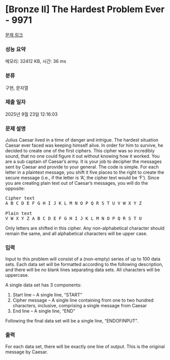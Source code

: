 # [Bronze II] The Hardest Problem Ever - 9971 

[문제 링크](https://www.acmicpc.net/problem/9971) 

### 성능 요약

메모리: 32412 KB, 시간: 36 ms

### 분류

구현, 문자열

### 제출 일자

2025년 9월 23일 12:16:03

### 문제 설명

<p>Julius Caesar lived in a time of danger and intrigue. The hardest situation Caesar ever faced was keeping himself alive. In order for him to survive, he decided to create one of the first ciphers. This cipher was so incredibly sound, that no one could figure it out without knowing how it worked. You are a sub captain of Caesar’s army. It is your job to decipher the messages sent by Caesar and provide to your general. The code is simple. For each letter in a plaintext message, you shift it five places to the right to create the secure message (i.e., if the letter is ‘A’, the cipher text would be ‘F’). Since you are creating plain text out of Caesar’s messages, you will do the opposite:</p>

<pre>Cipher text
A B C D E F G H I J K L M N O P Q R S T U V W X Y Z

Plain text
V W X Y Z A B C D E F G H I J K L M N O P Q R S T U</pre>

<p>Only letters are shifted in this cipher. Any non-alphabetical character should remain the same, and all alphabetical characters will be upper case.</p>

### 입력 

 <p>Input to this problem will consist of a (non-empty) series of up to 100 data sets. Each data set will be formatted according to the following description, and there will be no blank lines separating data sets. All characters will be uppercase.</p>

<p>A single data set has 3 components:</p>

<ol>
	<li>Start line – A single line, “START”</li>
	<li>Cipher message – A single line containing from one to two hundred characters, inclusive, comprising a single message from Caesar</li>
	<li>End line – A single line, “END”</li>
</ol>

<p>Following the final data set will be a single line, “ENDOFINPUT”.</p>

### 출력 

 <p>For each data set, there will be exactly one line of output. This is the original message by Caesar.</p>

